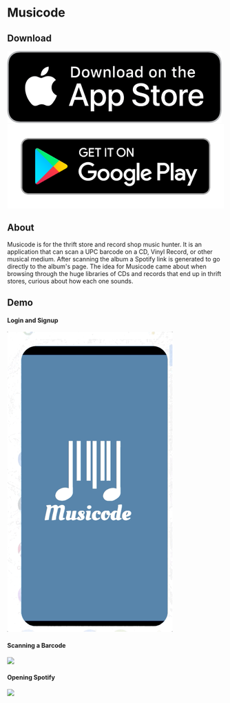 # Musicode

## Download
<a href="https://apps.apple.com/us/app/id1529686066" target="_blank"><img src="https://github.com/Jacob-Bendele/Musicode/blob/master/assets/promo/appleLogo.png" alt="App Store Link" /></a><a href="https://play.google.com/store/apps/details?id=com.bendele.Musicode" target="_blank"><img src="https://github.com/Jacob-Bendele/Musicode/blob/master/assets/promo/google-play-badge.png" alt="Play Store Link" /></a>

## About
Musicode is for the thrift store and record shop music hunter. It is an application that can scan a UPC barcode on a CD, Vinyl Record, or other musical medium. After scanning the album a Spotify link is generated to go directly to the album's page. The idea for Musicode came about when browsing through the huge libraries of CDs and records that end up in thrift stores, curious about how each one sounds.

## Demo
#### Login and Signup
![](https://github.com/Jacob-Bendele/Musicode/blob/master/assets/promo/signup.gif)
#### Scanning a Barcode
![](https://github.com/Jacob-Bendele/Musicode/blob/master/assets/promo/scanBarcode.gif)
#### Opening Spotify
![](https://github.com/Jacob-Bendele/Musicode/blob/master/assets/promo/album.gif)
